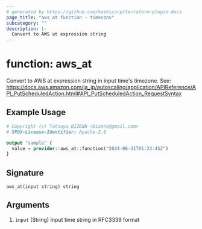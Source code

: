 ```yaml
---
# generated by https://github.com/hashicorp/terraform-plugin-docs
page_title: "aws_at function - timeconv"
subcategory: ""
description: |-
  Convert to AWS at expression string
---
```


# function: aws_at

Convert to AWS at expression string in input time's timezone.  See: https://docs.aws.amazon.com/ja_jp/autoscaling/application/APIReference/API_PutScheduledAction.html#API_PutScheduledAction_RequestSyntax

## Example Usage

```terraform
# Copyright (c) Tatsuya BIZENN <bizenn@gmail.com>
# SPDX-License-Identifier: Apache-2.0

output "sample" {
  value = provider::aws_at::function("2024-08-31T01:23:45Z")
}
```

## Signature

<!-- signature generated by tfplugindocs -->
```text
aws_at(input string) string
```

## Arguments

<!-- arguments generated by tfplugindocs -->
1. `input` (String) Input time string in RFC3339 format
